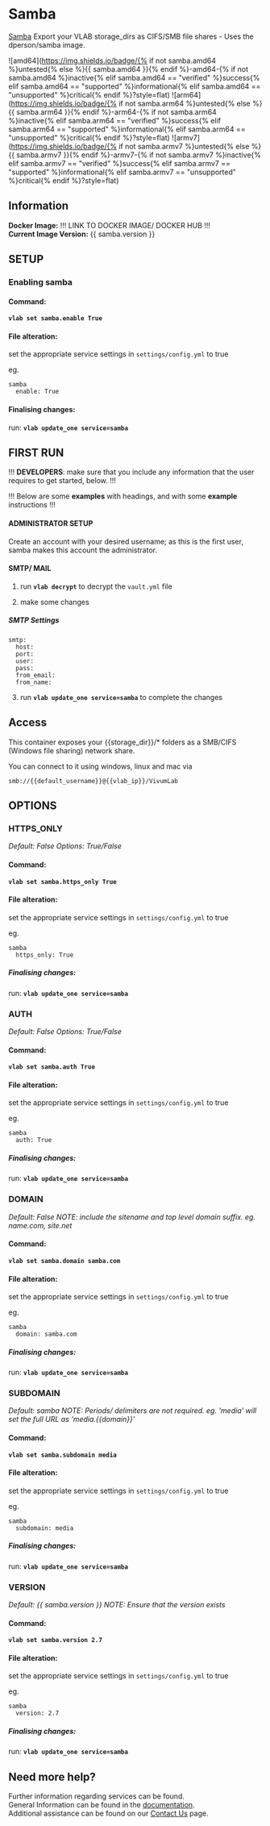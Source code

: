 # Samba

[Samba](https://download.samba.org/pub/samba/stable/) Export your VLAB storage_dirs as CIFS/SMB file shares - Uses the dperson/samba image.

![amd64](https://img.shields.io/badge/{% if not samba.amd64 %}untested{% else %}{{ samba.amd64 }}{% endif %}-amd64-{% if not samba.amd64 %}inactive{% elif samba.amd64 == "verified" %}success{% elif samba.amd64 == "supported" %}informational{% elif samba.amd64 == "unsupported" %}critical{% endif %}?style=flat)
![arm64](https://img.shields.io/badge/{% if not samba.arm64 %}untested{% else %}{{ samba.arm64 }}{% endif %}-arm64-{% if not samba.arm64 %}inactive{% elif samba.arm64 == "verified" %}success{% elif samba.arm64 == "supported" %}informational{% elif samba.arm64 == "unsupported" %}critical{% endif %}?style=flat)
![armv7](https://img.shields.io/badge/{% if not samba.armv7 %}untested{% else %}{{ samba.armv7 }}{% endif %}-armv7-{% if not samba.armv7 %}inactive{% elif samba.armv7 == "verified" %}success{% elif samba.armv7 == "supported" %}informational{% elif samba.armv7 == "unsupported" %}critical{% endif %}?style=flat)

## Information


**Docker Image:** !!! LINK TO DOCKER IMAGE/ DOCKER HUB !!!\
**Current Image Version:** {{ samba.version }}

## SETUP

### Enabling samba

#### Command:

**`vlab set samba.enable True`**

#### File alteration:

set the appropriate service settings in `settings/config.yml` to true

eg.
```
samba
  enable: True
```

#### Finalising changes:

run: **`vlab update_one service=samba`**

## FIRST RUN

!!! **DEVELOPERS**: make sure that you include any information that the user requires to get started, below. !!!

!!! Below are some **examples** with headings, and with some **example** instructions !!!

#### ADMINISTRATOR SETUP

Create an account with your desired username; as this is the first user, samba makes this account the administrator.

#### SMTP/ MAIL

1. run **`vlab decrypt`** to decrypt the `vault.yml` file

2. make some changes


##### SMTP Settings
```
smtp:
  host:
  port:
  user:
  pass:
  from_email:
  from_name:
```

3. run **`vlab update_one service=samba`** to complete the changes


## Access

This container exposes your {{storage_dir}}/\* folders as a SMB/CIFS (Windows file sharing) network share.

You can connect to it using windows, linux and mac via

```
smb://{{default_username}}@{{vlab_ip}}/VivumLab
```

## OPTIONS

### HTTPS_ONLY
*Default: False*
*Options: True/False*

#### Command:

**`vlab set samba.https_only True`**

#### File alteration:

set the appropriate service settings in `settings/config.yml` to true

eg.
```
samba
  https_only: True
```

##### Finalising changes:

run: **`vlab update_one service=samba`**

### AUTH
*Default: False*
*Options: True/False*

#### Command:

**`vlab set samba.auth True`**

#### File alteration:

set the appropriate service settings in `settings/config.yml` to true

eg.
```
samba
  auth: True
```

##### Finalising changes:

run: **`vlab update_one service=samba`**

### DOMAIN
*Default: False*
*NOTE: include the sitename and top level domain suffix. eg. name.com, site.net*

#### Command:

**`vlab set samba.domain samba.com`**

#### File alteration:

set the appropriate service settings in `settings/config.yml` to true

eg.
```
samba
  domain: samba.com
```

##### Finalising changes:

run: **`vlab update_one service=samba`**

### SUBDOMAIN
*Default: samba*
*NOTE: Periods/ delimiters are not required. eg. 'media' will set the full URL as 'media.{{domain}}'*

#### Command:

**`vlab set samba.subdomain media`**

#### File alteration:

set the appropriate service settings in `settings/config.yml` to true

eg.
```
samba
  subdomain: media
```

##### Finalising changes:

run: **`vlab update_one service=samba`**

### VERSION
*Default: {{  samba.version  }}*
*NOTE: Ensure that the version exists*

#### Command:

**`vlab set samba.version 2.7`**

#### File alteration:

set the appropriate service settings in `settings/config.yml` to true

eg.
```
samba
  version: 2.7
```

##### Finalising changes:

run: **`vlab update_one service=samba`**

## Need more help?
Further information regarding services can be found. \
General Information can be found in the [documentation](https://docs.vivumlab.com). \
Additional assistance can be found on our [Contact Us](https://docs.vivumlab.com/Contact-us) page.
